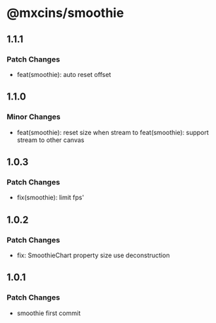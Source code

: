 # @mxcins/smoothie

## 1.1.1

### Patch Changes

- feat(smoothie): auto reset offset

## 1.1.0

### Minor Changes

- feat(smoothie): reset size when stream to
  feat(smoothie): support stream to other canvas

## 1.0.3

### Patch Changes

- fix(smoothie): limit fps'

## 1.0.2

### Patch Changes

- fix: SmoothieChart property size use deconstruction

## 1.0.1

### Patch Changes

- smoothie first commit
